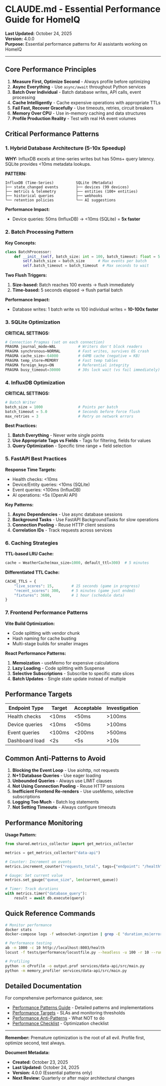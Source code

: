 # CLAUDE.md - Essential Performance Guide for HomeIQ

**Last Updated:** October 24, 2025  
**Version:** 4.0.0  
**Purpose:** Essential performance patterns for AI assistants working on HomeIQ

---

## Core Performance Principles

1. **Measure First, Optimize Second** - Always profile before optimizing
2. **Async Everything** - Use `async/await` throughout Python services
3. **Batch Over Individual** - Batch database writes, API calls, event processing
4. **Cache Intelligently** - Cache expensive operations with appropriate TTLs
5. **Fail Fast, Recover Gracefully** - Use timeouts, retries, circuit breakers
6. **Memory Over CPU** - Use in-memory caching and data structures
7. **Profile Production Reality** - Test with real HA event volumes

## Critical Performance Patterns

### 1. Hybrid Database Architecture (5-10x Speedup)

**WHY:** InfluxDB excels at time-series writes but has 50ms+ query latency. SQLite provides <10ms metadata lookups.

**PATTERN:**
```
InfluxDB (Time-Series)          SQLite (Metadata)
├── state_changed events        ├── devices (99 devices)
├── metrics & telemetry         ├── entities (100+ entities)
├── historical queries          ├── webhooks
└── retention policies          └── AI suggestions
```

**Performance Impact:**
- Device queries: 50ms (InfluxDB) → <10ms (SQLite) = **5x faster**

### 2. Batch Processing Pattern

**Key Concepts:**
```python
class BatchProcessor:
    def __init__(self, batch_size: int = 100, batch_timeout: float = 5.0):
        self.batch_size = batch_size      # Max events per batch
        self.batch_timeout = batch_timeout  # Max seconds to wait
```

**Two Flush Triggers:**
1. **Size-based:** Batch reaches 100 events → flush immediately
2. **Time-based:** 5 seconds elapsed → flush partial batch

**Performance Impact:**
- Database writes: 1 batch write vs 100 individual writes = **10-100x faster**

### 3. SQLite Optimization

**CRITICAL SETTINGS:**
```python
# Connection Pragmas (set on each connection)
PRAGMA journal_mode=WAL          # Writers don't block readers
PRAGMA synchronous=NORMAL        # Fast writes, survives OS crash
PRAGMA cache_size=-64000         # 64MB cache (negative = KB)
PRAGMA temp_store=MEMORY         # Fast temp tables
PRAGMA foreign_keys=ON           # Referential integrity
PRAGMA busy_timeout=30000        # 30s lock wait (vs fail immediately)
```

### 4. InfluxDB Optimization

**CRITICAL SETTINGS:**
```python
# Batch Writer
batch_size = 1000                # Points per batch
batch_timeout = 5.0              # Seconds before force flush
max_retries = 3                  # Retry on network errors
```

**Best Practices:**
1. **Batch Everything** - Never write single points
2. **Use Appropriate Tags vs Fields** - Tags for filtering, fields for values
3. **Query Optimization** - Specific time range + field selection

### 5. FastAPI Best Practices

**Response Time Targets:**
- Health checks: <10ms
- Device/Entity queries: <10ms (SQLite)
- Event queries: <100ms (InfluxDB)
- AI operations: <5s (OpenAI API)

**Key Patterns:**
1. **Async Dependencies** - Use async database sessions
2. **Background Tasks** - Use FastAPI BackgroundTasks for slow operations
3. **Connection Pooling** - Reuse HTTP client sessions
4. **Correlation IDs** - Track requests across services

### 6. Caching Strategies

**TTL-based LRU Cache:**
```python
cache = WeatherCache(max_size=1000, default_ttl=300)  # 5 minutes
```

**Differentiated TTL Cache:**
```python
CACHE_TTLS = {
    "live_scores": 15,        # 15 seconds (game in progress)
    "recent_scores": 300,     # 5 minutes (game just ended)
    "fixtures": 3600,         # 1 hour (schedule data)
}
```

### 7. Frontend Performance Patterns

**Vite Build Optimization:**
- Code splitting with vendor chunk
- Hash naming for cache busting
- Multi-stage builds for smaller images

**React Performance Patterns:**
1. **Memoization** - useMemo for expensive calculations
2. **Lazy Loading** - Code splitting with Suspense
3. **Selective Subscriptions** - Subscribe to specific state slices
4. **Batch Updates** - Single state update instead of multiple

## Performance Targets

| Endpoint Type | Target | Acceptable | Investigation |
|---------------|--------|------------|---------------|
| Health checks | <10ms | <50ms | >100ms |
| Device queries | <10ms | <50ms | >100ms |
| Event queries | <100ms | <200ms | >500ms |
| Dashboard load | <2s | <5s | >10s |

## Common Anti-Patterns to Avoid

1. **Blocking the Event Loop** - Use aiohttp, not requests
2. **N+1 Database Queries** - Use eager loading
3. **Unbounded Queries** - Always use LIMIT clauses
4. **Not Using Connection Pooling** - Reuse HTTP sessions
5. **Inefficient Frontend Re-renders** - Use useMemo, selective subscriptions
6. **Logging Too Much** - Batch log statements
7. **Not Setting Timeouts** - Always configure timeouts

## Performance Monitoring

**Usage Pattern:**
```python
from shared.metrics_collector import get_metrics_collector

metrics = get_metrics_collector("data-api")

# Counter: Increment on events
metrics.increment_counter("requests_total", tags={"endpoint": "/health"})

# Gauge: Set current value
metrics.set_gauge("queue_size", len(current_queue))

# Timer: Track durations
with metrics.timer("database_query"):
    result = await db.execute(query)
```

## Quick Reference Commands

```bash
# Monitor performance
docker stats
docker-compose logs -f websocket-ingestion | grep -E "duration_ms|error"

# Performance testing
ab -n 1000 -c 10 http://localhost:8003/health
locust -f tests/performance/locustfile.py --headless -u 100 -r 10 --run-time 5m

# Profiling
python -m cProfile -o output.prof services/data-api/src/main.py
python -m memory_profiler services/data-api/src/main.py
```

## Detailed Documentation

For comprehensive performance guidance, see:
- [Performance Patterns Guide](docs/architecture/performance-patterns.md) - Detailed patterns and implementations
- [Performance Targets](docs/architecture/performance-targets.md) - SLAs and monitoring thresholds
- [Performance Anti-Patterns](docs/architecture/performance-anti-patterns.md) - What NOT to do
- [Performance Checklist](docs/architecture/performance-checklist.md) - Optimization checklist

---

**Remember:** Premature optimization is the root of all evil. Profile first, optimize second, test always.

**Document Metadata:**
- **Created:** October 23, 2025
- **Last Updated:** October 24, 2025
- **Version:** 4.0.0 (Essential patterns only)
- **Next Review:** Quarterly or after major architectural changes